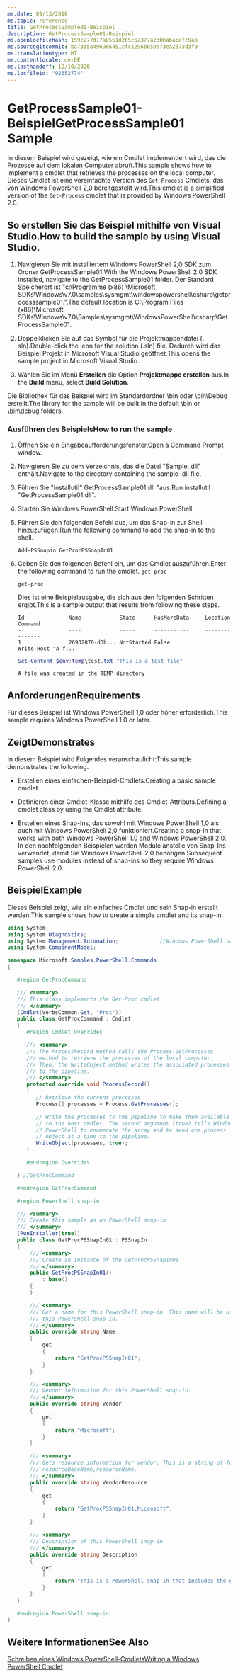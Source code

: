 ```yaml
---
ms.date: 09/13/2016
ms.topic: reference
title: GetProcessSample01-Beispiel
description: GetProcessSample01-Beispiel
ms.openlocfilehash: 159c277d17a8551d2b5c52377a230babacafc9ab
ms.sourcegitcommit: ba7315a496986451cfc1296b659d73ea2373d3f0
ms.translationtype: MT
ms.contentlocale: de-DE
ms.lasthandoff: 12/10/2020
ms.locfileid: "92652774"
---
```

# <a name="getprocesssample01-sample"></a><span data-ttu-id="77ee9-103">GetProcessSample01-Beispiel</span><span class="sxs-lookup"><span data-stu-id="77ee9-103">GetProcessSample01 Sample</span></span>

<span data-ttu-id="77ee9-104">In diesem Beispiel wird gezeigt, wie ein Cmdlet implementiert wird, das die Prozesse auf dem lokalen Computer abruft.</span><span class="sxs-lookup"><span data-stu-id="77ee9-104">This sample shows how to implement a cmdlet that retrieves the processes on the local computer.</span></span> <span data-ttu-id="77ee9-105">Dieses Cmdlet ist eine vereinfachte Version des `Get-Process` Cmdlets, das von Windows PowerShell 2,0 bereitgestellt wird.</span><span class="sxs-lookup"><span data-stu-id="77ee9-105">This cmdlet is a simplified version of the `Get-Process` cmdlet that is provided by Windows PowerShell 2.0.</span></span>

## <a name="how-to-build-the-sample-by-using-visual-studio"></a><span data-ttu-id="77ee9-106">So erstellen Sie das Beispiel mithilfe von Visual Studio.</span><span class="sxs-lookup"><span data-stu-id="77ee9-106">How to build the sample by using Visual Studio.</span></span>

1. <span data-ttu-id="77ee9-107">Navigieren Sie mit installiertem Windows PowerShell 2,0 SDK zum Ordner GetProcessSample01.</span><span class="sxs-lookup"><span data-stu-id="77ee9-107">With the Windows PowerShell 2.0 SDK installed, navigate to the GetProcessSample01 folder.</span></span> <span data-ttu-id="77ee9-108">Der Standard Speicherort ist "c:\Programme (x86) \Microsoft SDKs\Windows\v7.0\samples\sysmgmt\windowspowershell\csharp\getprocesssample01.".</span><span class="sxs-lookup"><span data-stu-id="77ee9-108">The default location is C:\Program Files (x86)\Microsoft SDKs\Windows\v7.0\Samples\sysmgmt\WindowsPowerShell\csharp\GetProcessSample01.</span></span>

2. <span data-ttu-id="77ee9-109">Doppelklicken Sie auf das Symbol für die Projektmappendatei (. sln).</span><span class="sxs-lookup"><span data-stu-id="77ee9-109">Double-click the icon for the solution (.sln) file.</span></span> <span data-ttu-id="77ee9-110">Dadurch wird das Beispiel Projekt in Microsoft Visual Studio geöffnet.</span><span class="sxs-lookup"><span data-stu-id="77ee9-110">This opens the sample project in Microsoft Visual Studio.</span></span>

3. <span data-ttu-id="77ee9-111">Wählen Sie im Menü **Erstellen** die Option **Projektmappe erstellen** aus.</span><span class="sxs-lookup"><span data-stu-id="77ee9-111">In the **Build** menu, select **Build Solution**.</span></span>

  <span data-ttu-id="77ee9-112">Die Bibliothek für das Beispiel wird im Standardordner \bin oder \bin\Debug erstellt.</span><span class="sxs-lookup"><span data-stu-id="77ee9-112">The library for the sample will be built in the default \bin or \bin\debug folders.</span></span>

### <a name="how-to-run-the-sample"></a><span data-ttu-id="77ee9-113">Ausführen des Beispiels</span><span class="sxs-lookup"><span data-stu-id="77ee9-113">How to run the sample</span></span>

1. <span data-ttu-id="77ee9-114">Öffnen Sie ein Eingabeaufforderungsfenster.</span><span class="sxs-lookup"><span data-stu-id="77ee9-114">Open a Command Prompt window.</span></span>

2. <span data-ttu-id="77ee9-115">Navigieren Sie zu dem Verzeichnis, das die Datei "Sample. dll" enthält.</span><span class="sxs-lookup"><span data-stu-id="77ee9-115">Navigate to the directory containing the sample .dll file.</span></span>

3. <span data-ttu-id="77ee9-116">Führen Sie "installutil" GetProcessSample01.dll "aus.</span><span class="sxs-lookup"><span data-stu-id="77ee9-116">Run installutil "GetProcessSample01.dll".</span></span>

4. <span data-ttu-id="77ee9-117">Starten Sie Windows PowerShell.</span><span class="sxs-lookup"><span data-stu-id="77ee9-117">Start Windows PowerShell.</span></span>

5. <span data-ttu-id="77ee9-118">Führen Sie den folgenden Befehl aus, um das Snap-in zur Shell hinzuzufügen.</span><span class="sxs-lookup"><span data-stu-id="77ee9-118">Run the following command to add the snap-in to the shell.</span></span>

   `Add-PSSnapin GetProcPSSnapIn01`

6. <span data-ttu-id="77ee9-119">Geben Sie den folgenden Befehl ein, um das Cmdlet auszuführen.</span><span class="sxs-lookup"><span data-stu-id="77ee9-119">Enter the following command to run the cmdlet.</span></span> `get-proc`

   `get-proc`

   <span data-ttu-id="77ee9-120">Dies ist eine Beispielausgabe, die sich aus den folgenden Schritten ergibt.</span><span class="sxs-lookup"><span data-stu-id="77ee9-120">This is a sample output that results from following these steps.</span></span>

   ```output
   Id              Name            State      HasMoreData     Location             Command
   --              ----            -----      -----------     --------             -------
   1               26932870-d3b... NotStarted False                                 Write-Host "A f...

   ```

   ```powershell
   Set-Content $env:temp\test.txt "This is a test file"
   ```

   ```output
   A file was created in the TEMP directory
   ```

## <a name="requirements"></a><span data-ttu-id="77ee9-121">Anforderungen</span><span class="sxs-lookup"><span data-stu-id="77ee9-121">Requirements</span></span>

<span data-ttu-id="77ee9-122">Für dieses Beispiel ist Windows PowerShell 1,0 oder höher erforderlich.</span><span class="sxs-lookup"><span data-stu-id="77ee9-122">This sample requires Windows PowerShell 1.0 or later.</span></span>

## <a name="demonstrates"></a><span data-ttu-id="77ee9-123">Zeigt</span><span class="sxs-lookup"><span data-stu-id="77ee9-123">Demonstrates</span></span>

<span data-ttu-id="77ee9-124">In diesem Beispiel wird Folgendes veranschaulicht:</span><span class="sxs-lookup"><span data-stu-id="77ee9-124">This sample demonstrates the following.</span></span>

- <span data-ttu-id="77ee9-125">Erstellen eines einfachen-Beispiel-Cmdlets.</span><span class="sxs-lookup"><span data-stu-id="77ee9-125">Creating a basic sample cmdlet.</span></span>

- <span data-ttu-id="77ee9-126">Definieren einer Cmdlet-Klasse mithilfe des Cmdlet-Attributs.</span><span class="sxs-lookup"><span data-stu-id="77ee9-126">Defining a cmdlet class by using the Cmdlet attribute.</span></span>

- <span data-ttu-id="77ee9-127">Erstellen eines Snap-Ins, das sowohl mit Windows PowerShell 1,0 als auch mit Windows PowerShell 2,0 funktioniert.</span><span class="sxs-lookup"><span data-stu-id="77ee9-127">Creating a snap-in that works with both Windows PowerShell 1.0 and Windows PowerShell 2.0.</span></span> <span data-ttu-id="77ee9-128">In den nachfolgenden Beispielen werden Module anstelle von Snap-Ins verwendet, damit Sie Windows PowerShell 2,0 benötigen.</span><span class="sxs-lookup"><span data-stu-id="77ee9-128">Subsequent samples use modules instead of snap-ins so they require Windows PowerShell 2.0.</span></span>

## <a name="example"></a><span data-ttu-id="77ee9-129">Beispiel</span><span class="sxs-lookup"><span data-stu-id="77ee9-129">Example</span></span>

<span data-ttu-id="77ee9-130">Dieses Beispiel zeigt, wie ein einfaches Cmdlet und sein Snap-in erstellt werden.</span><span class="sxs-lookup"><span data-stu-id="77ee9-130">This sample shows how to create a simple cmdlet and its snap-in.</span></span>

```csharp
using System;
using System.Diagnostics;
using System.Management.Automation;             //Windows PowerShell namespace
using System.ComponentModel;

namespace Microsoft.Samples.PowerShell.Commands
{

   #region GetProcCommand

   /// <summary>
   /// This class implements the Get-Proc cmdlet.
   /// </summary>
   [Cmdlet(VerbsCommon.Get, "Proc")]
   public class GetProcCommand : Cmdlet
   {
      #region Cmdlet Overrides

      /// <summary>
      /// The ProcessRecord method calls the Process.GetProcesses
      /// method to retrieve the processes of the local computer.
      /// Then, the WriteObject method writes the associated processes
      /// to the pipeline.
      /// </summary>
      protected override void ProcessRecord()
      {
         // Retrieve the current processes.
         Process[] processes = Process.GetProcesses();

         // Write the processes to the pipeline to make them available
         // to the next cmdlet. The second argument (true) tells Windows
         // PowerShell to enumerate the array and to send one process
         // object at a time to the pipeline.
         WriteObject(processes, true);
      }

      #endregion Overrides

   } //GetProcCommand

   #endregion GetProcCommand

   #region PowerShell snap-in

   /// <summary>
   /// Create this sample as an PowerShell snap-in
   /// </summary>
   [RunInstaller(true)]
   public class GetProcPSSnapIn01 : PSSnapIn
   {
       /// <summary>
       /// Create an instance of the GetProcPSSnapIn01
       /// </summary>
       public GetProcPSSnapIn01()
           : base()
       {
       }

       /// <summary>
       /// Get a name for this PowerShell snap-in. This name will be used in registering
       /// this PowerShell snap-in.
       /// </summary>
       public override string Name
       {
           get
           {
               return "GetProcPSSnapIn01";
           }
       }

       /// <summary>
       /// Vendor information for this PowerShell snap-in.
       /// </summary>
       public override string Vendor
       {
           get
           {
               return "Microsoft";
           }
       }

       /// <summary>
       /// Gets resource information for vendor. This is a string of format:
       /// resourceBaseName,resourceName.
       /// </summary>
       public override string VendorResource
       {
           get
           {
               return "GetProcPSSnapIn01,Microsoft";
           }
       }

       /// <summary>
       /// Description of this PowerShell snap-in.
       /// </summary>
       public override string Description
       {
           get
           {
               return "This is a PowerShell snap-in that includes the get-proc cmdlet.";
           }
       }
   }

   #endregion PowerShell snap-in
}
```

## <a name="see-also"></a><span data-ttu-id="77ee9-131">Weitere Informationen</span><span class="sxs-lookup"><span data-stu-id="77ee9-131">See Also</span></span>

[<span data-ttu-id="77ee9-132">Schreiben eines Windows PowerShell-Cmdlets</span><span class="sxs-lookup"><span data-stu-id="77ee9-132">Writing a Windows PowerShell Cmdlet</span></span>](./writing-a-windows-powershell-cmdlet.md)

